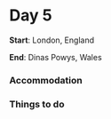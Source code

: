 # Day 5

**Start**: London, England

**End**: Dinas Powys, Wales

### Accommodation

### Things to do



